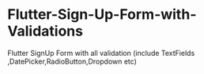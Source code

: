 # Flutter-Sign-Up-Form-with-Validations
Flutter SignUp Form with all validation (include TextFields ,DatePicker,RadioButton,Dropdown etc)
